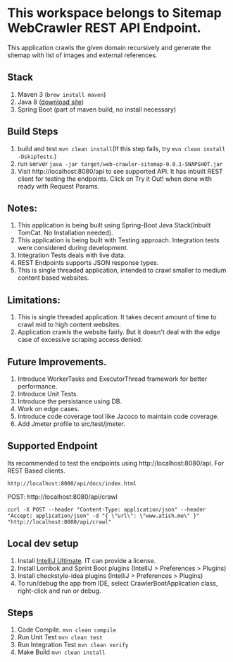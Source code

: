 # This workspace belongs to Sitemap WebCrawler REST API Endpoint.

This application crawls the given domain recursively and generate the sitemap with list of images and external references.

## Stack
 1. Maven 3 (`brew install maven`)
 2. Java 8 ([download site](http://www.oracle.com/technetwork/java/javase/downloads/jdk8-downloads-2133151.html))
 3. Spring Boot (part of maven build, no install necessary)

## Build Steps
 1. build and test `mvn clean install`(If this step fails, try `mvn clean install -DskipTests`.)
 2. run server `java -jar target/web-crawler-sitemap-0.0.1-SNAPSHOT.jar`
 3. Visit http://localhost:8080/api to see supported API. It has inbuilt REST client for testing the endpoints. Click on Try it Out! when done with ready with Request Params.

## Notes:
 1. This application is being built using Spring-Boot Java Stack(Inbuilt TomCat. No Installation needed).
 2. This application is being built with Testing approach. Integration tests were considered during development.
 3. Integration Tests deals with live data.
 4. REST Endpoints supports JSON response types.
 5. This is single threaded application, intended to crawl smaller to medium content based websites.

## Limitations:
1. This is single threaded application. It takes decent amount of time to crawl mid to high content websites.
2. Application crawls the website fairly. But it doesn't deal with the edge case of excessive scraping access denied.

## Future Improvements.
 1. Introduce WorkerTasks and ExecutorThread framework for better performance.
 2. Introduce Unit Tests.
 3. Introduce the persistance using DB.
 4. Work on edge cases.
 5. Introduce code coverage tool like Jacoco to maintain code coverage.
 6. Add Jmeter profile to src/test/jmeter.


## Supported Endpoint
Its recommended to test the endpoints using http://localhost:8080/api.
For REST Based clients.

`http://localhost:8080/api/docs/index.html`

POST: http://localhost:8080/api/crawl

`curl -X POST --header "Content-Type: application/json" --header "Accept: application/json" -d "{
  \"url\": \"www.atish.me\"
}" "http://localhost:8080/api/crawl"`


## Local dev setup
 1. Install [IntelliJ Ultimate](https://www.jetbrains.com/idea/download/). IT can provide a license.
 2. Install Lombok and Sprint Boot plugins (IntelliJ > Preferences > Plugins)
 3. Install checkstyle-idea plugins (IntelliJ > Preferences > Plugins)
 4. To run/debug the app from IDE, select CrawlerBootApplication class, right-click and run or debug.

## Steps
 1. Code Compile. `mvn clean compile`
 2. Run Unit Test `mvn clean test`
 3. Run Integration Test `mvn clean verify`
 4. Make Build `mvn clean install`

